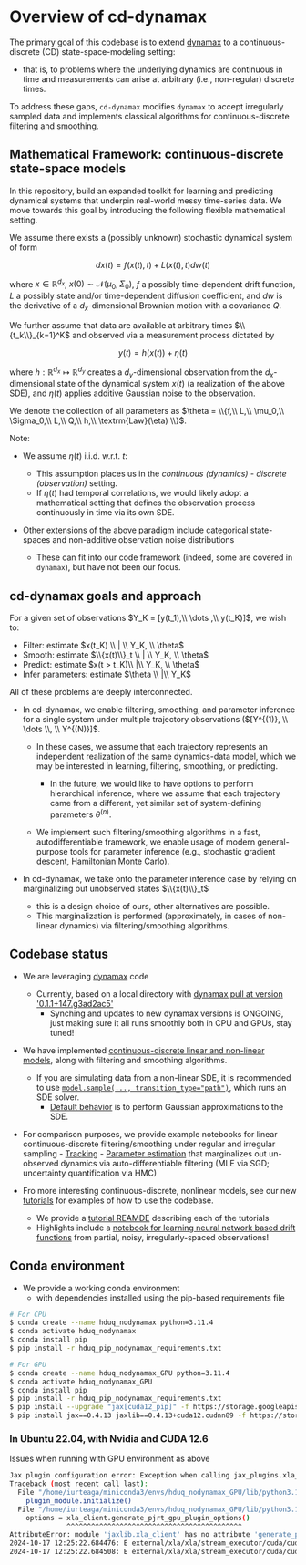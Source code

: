 # Overview of cd-dynamax

The primary goal of this codebase is to extend [dynamax](https://github.com/probml/dynamax) to a continuous-discrete (CD) state-space-modeling setting:

- that is, to problems where the underlying dynamics are continuous in time and measurements can arise at arbitrary (i.e., non-regular) discrete times.

To address these gaps, `cd-dynamax` modifies `dynamax` to accept irregularly sampled data and implements classical algorithms for continuous-discrete filtering and smoothing.

## Mathematical Framework: continuous-discrete state-space models

In this repository, build an expanded toolkit for learning and predicting dynamical systems that underpin real-world messy time-series data.
We move towards this goal by introducing the following flexible mathematical setting.

We assume there exists a (possibly unknown) stochastic dynamical system of form

$$dx(t) = f(x(t),t) + L(x(t),t) dw(t)$$

where $x \in \mathbb{R}^{d_x}$, $x(0) \sim \mathcal{N}(\mu_0, \Sigma_0)$, $f$ a possibly time-dependent drift function, $L$ a possibly state and/or time-dependent diffusion coefficient, and $dw$ is the derivative of a $d_x$-dimensional Brownian motion with a covariance $Q$.

We further assume that data are available at arbitrary times $\\{t_k\\}_{k=1}^K$ and observed via a measurement process dictated by

$$y(t) = h(x(t)) + \eta(t)$$

where $h: \mathbb{R}^{d_x} \mapsto \mathbb{R}^{d_y}$ creates a $d_y$-dimensional observation from the $d_x$-dimensional state of the dynamical system $x(t)$ (a realization of the above SDE), and $\eta(t)$ applies additive Gaussian noise to the observation.

We denote the collection of all parameters as $\theta = \\{f,\\  L,\\  \mu_0,\\  \Sigma_0,\\  L,\\  Q,\\  h,\\  \textrm{Law}(\eta) \\}$.

Note:

- We assume $\eta(t)$ i.i.d. w.r.t. $t$:
    - This assumption places us in the *continuous (dynamics) - discrete (observation)* setting.
    - If $\eta(t)$ had temporal correlations, we would likely adopt a mathematical setting that defines the observation process continuously in time via its own SDE.

- Other extensions of the above paradigm include categorical state-spaces and non-additive observation noise distributions
    - These can fit into our code framework (indeed, some are covered in `dynamax`), but have not been our focus.

## cd-dynamax goals and approach

For a given set of observations $Y_K = [y(t_1),\\ \dots ,\\ y(t_K)]$, we wish to:
- Filter: estimate $x(t_K) \\ | \\ Y_K, \\ \theta$
- Smooth: estimate $\\{x(t)\\}_t \\ | \\ Y_K, \\ \theta$
- Predict: estimate $x(t > t_K)\\ |\\ Y_K, \\ \theta$
- Infer parameters: estimate $\theta \\ |\\ Y_K$

All of these problems are deeply interconnected.

- In cd-dynamax, we enable filtering, smoothing, and parameter inference for a single system under multiple trajectory observations ($[Y^{(1)}, \\ \dots \\, \\ Y^{(N)}]$.
   
    - In these cases, we assume that each trajectory represents an independent realization of the same dynamics-data model, which we may be interested in learning, filtering, smoothing, or predicting.
        - In the future, we would like to have options to perform hierarchical inference, where we assume that each trajectory came from a different, yet similar set of system-defining parameters $\theta^{(n)}$.

    - We implement such filtering/smoothing algorithms in a fast, autodifferentiable framework, we enable usage of modern general-purpose tools for parameter inference (e.g., stochastic gradient descent, Hamiltonian Monte Carlo).

- In cd-dynamax, we take onto the parameter inference case by relying on marginalizing out unobserved states $\\{x(t)\\}_t$
    
    - this is a design choice of ours, other alternatives are possible.
    - This marginalization is performed (approximately, in cases of non-linear dynamics) via filtering/smoothing algorithms.

## Codebase status

- We are leveraging [dynamax](https://github.com/probml/dynamax) code
    - Currently, based on a local directory with [dynamax pull at version '0.1.1+147.g3ad2ac5'](./dynamax)
        - Synching and updates to new dynamax versions is ONGOING, just making sure it all runs smoothly both in CPU and GPUs, stay tuned!

- We have implemented [continuous-discrete linear and non-linear models](./src/README.md), along with filtering and smoothing algorithms.
    - If you are simulating data from a non-linear SDE, it is recommended to use [`model.sample(..., transition_type="path")`](./src/ssm_temissions.py#L208), which runs an SDE solver.
        - [Default behavior](./src/ssm_temissions.py#L204) is to perform Gaussian approximations to the SDE.

- For comparison purposes, we provide example notebooks for linear continuous-discrete filtering/smoothing under regular and irregular sampling
        - [Tracking](./src/notebooks/linear/cdlgssm_tracking.ipynb)
        - [Parameter estimation](./src/notebooks/non_linear/cdnlgssm_hmc.ipynb) that marginalizes out un-observed dynamics via auto-differentiable filtering (MLE via SGD; uncertainty quantification via HMC)

- Fro more interesting continuous-discrete, nonlinear models, see our new [tutorials](./src/notebooks/tutorial) for examples of how to use the codebase.
    - We provide a [tutorial REAMDE](./src/notebooks/tutorial/README.md) describing each of the tutorials
    - Highlights include a [notebook for learning neural network based drift functions](./src/notebooks/tutorial/cdnlgssm_NeuralNetDrift_NUTS_initwithSGD_partialObs.ipynb) from partial, noisy, irregularly-spaced observations!

## Conda environment

- We provide a working conda environment
    - with dependencies installed using the pip-based requirements file

```bash
# For CPU
$ conda create --name hduq_nodynamax python=3.11.4
$ conda activate hduq_nodynamax
$ conda install pip
$ pip install -r hduq_pip_nodynamax_requirements.txt

# For GPU
$ conda create --name hduq_nodynamax_GPU python=3.11.4
$ conda activate hduq_nodynamax_GPU
$ conda install pip
$ pip install -r hduq_pip_nodynamax_requirements.txt
$ pip install --upgrade "jax[cuda12_pip]" -f https://storage.googleapis.com/jax-releases/jax_cuda_releases.html
$ pip install jax==0.4.13 jaxlib==0.4.13+cuda12.cudnn89 -f https://storage.googleapis.com/jax-releases/jax_cuda_releases.html
```

### In Ubuntu 22.04, with Nvidia and CUDA 12.6

Issues when running with GPU environment as above
```bash
Jax plugin configuration error: Exception when calling jax_plugins.xla_cuda12.initialize()
Traceback (most recent call last):
  File "/home/iurteaga/miniconda3/envs/hduq_nodynamax_GPU/lib/python3.11/site-packages/jax/_src/xla_bridge.py", line 430, in discover_pjrt_plugins
    plugin_module.initialize()
  File "/home/iurteaga/miniconda3/envs/hduq_nodynamax_GPU/lib/python3.11/site-packages/jax_plugins/xla_cuda12/__init__.py", line 85, in initialize
    options = xla_client.generate_pjrt_gpu_plugin_options()
              ^^^^^^^^^^^^^^^^^^^^^^^^^^^^^^^^^^^^^^^^^^^
AttributeError: module 'jaxlib.xla_client' has no attribute 'generate_pjrt_gpu_plugin_options'
2024-10-17 12:25:22.684476: E external/xla/xla/stream_executor/cuda/cuda_dnn.cc:439] Could not create cudnn handle: CUDNN_STATUS_INTERNAL_ERROR
2024-10-17 12:25:22.684508: E external/xla/xla/stream_executor/cuda/cuda_dnn.cc:443] Memory usage: 1897005056 bytes free, 8219262976 bytes total.
```
